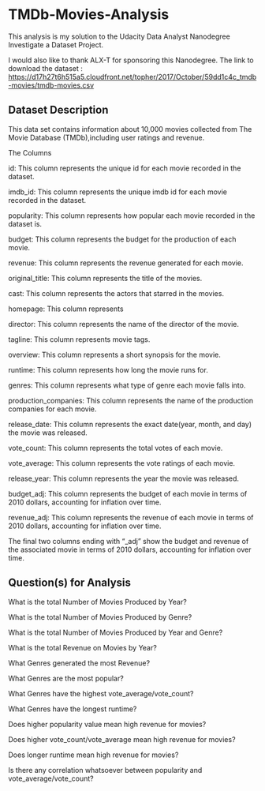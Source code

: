 # TMDb-Movies-Analysis 
This analysis is my solution to the Udacity Data Analyst Nanodegree Investigate a Dataset Project. 

I would also like to thank ALX-T for sponsoring this Nanodegree.
The link to download the dataset : https://d17h27t6h515a5.cloudfront.net/topher/2017/October/59dd1c4c_tmdb-movies/tmdb-movies.csv

## Dataset Description


This data set contains information about 10,000 movies collected from The Movie Database (TMDb),including user ratings and revenue.

The Columns

id: This column represents the unique id for each movie recorded in the dataset.

imdb_id: This column represents the unique imdb id for each movie recorded in the dataset.

popularity: This column represents how popular each movie recorded in the dataset is.

budget: This column represents the budget for the production of each movie.

revenue: This column represents the revenue generated for each movie.

original_title: This column represents the title of the movies.

cast: This column represents the actors that starred in the movies.

homepage: This column represents

director: This column represents the name of the director of the movie.

tagline: This column represents movie tags.

overview: This column represents a short synopsis for the movie.

runtime: This column represents how long the movie runs for.

genres: This column represents what type of genre each movie falls into.

production_companies: This column represents the name of the production companies for each movie.

release_date: This column represents the exact date(year, month, and day) the movie was released.

vote_count: This column represents the total votes of each movie.

vote_average: This column represents the vote ratings of each movie.

release_year: This column represents the year the movie was released.

budget_adj: This column represents the budget of each movie in terms of 2010 dollars, accounting for inflation over time.

revenue_adj: This column represents the revenue of each movie in terms of 2010 dollars, accounting for inflation over time.

The final two columns ending with “_adj” show the budget and revenue of the associated movie in terms of 2010 dollars, accounting for inflation over time.

## Question(s) for Analysis

What is the total Number of Movies Produced by Year?

What is the total Number of Movies Produced by Genre?

What is the total Number of Movies Produced by Year and Genre?

What is the total Revenue on Movies by Year?

What Genres generated the most Revenue?

What Genres are the most popular?

What Genres have the highest vote_average/vote_count?

What Genres have the longest runtime?

Does higher popularity value mean high revenue for movies?

Does higher vote_count/vote_average mean high revenue for movies?

Does longer runtime mean high revenue for movies?

Is there any correlation whatsoever between popularity and vote_average/vote_count?

